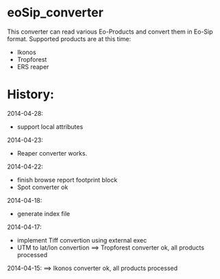 eoSip_converter
===============

This converter can read various Eo-Products and convert them in Eo-Sip format.
Supported products are at this time:
- Ikonos
- Tropforest
- ERS reaper




History:
========

2014-04-28:
 - support local attributes

2014-04-23:
 - Reaper converter works.

2014-04-22:
 - finish browse report footprint block
 - Spot converter ok
 
2014-04-18:
 - generate index file
 
2014-04-17: 
 - implement Tiff convertion using external exec
 - UTM to lat/lon convertion
 ==> Tropforest  converter ok, all products processed

2014-04-15:
 ==> Ikonos converter ok, all products processed
